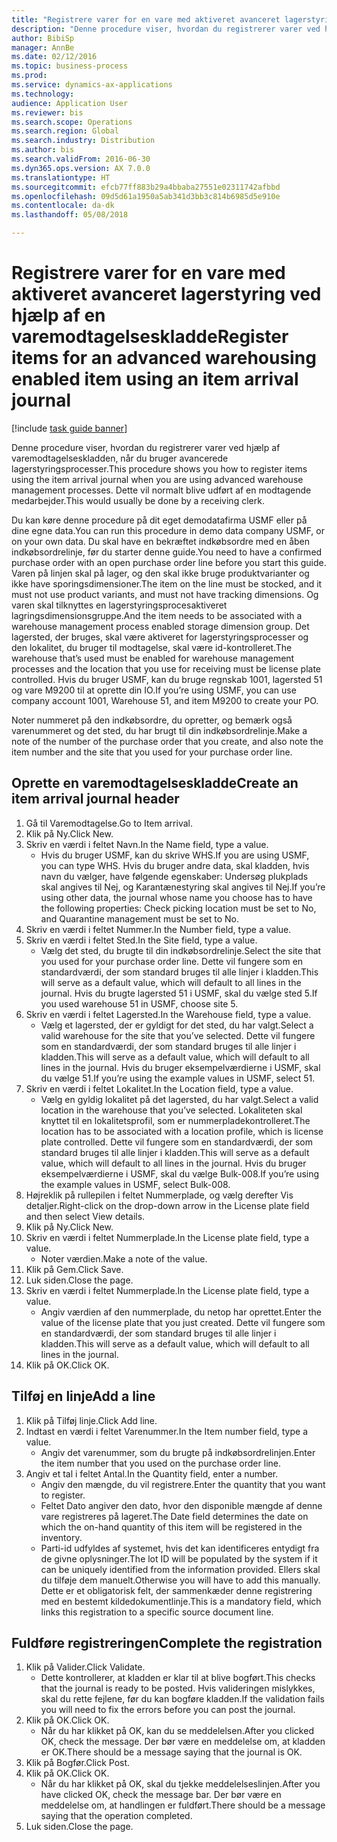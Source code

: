 ```yaml
--- 
title: "Registrere varer for en vare med aktiveret avanceret lagerstyring ved hjælp af en varemodtagelseskladde"
description: "Denne procedure viser, hvordan du registrerer varer ved hjælp af varemodtagelseskladden, når du bruger avancerede lagerstyringsprocesser."
author: BibiSp
manager: AnnBe
ms.date: 02/12/2016
ms.topic: business-process
ms.prod: 
ms.service: dynamics-ax-applications
ms.technology: 
audience: Application User
ms.reviewer: bis
ms.search.scope: Operations
ms.search.region: Global
ms.search.industry: Distribution
ms.author: bis
ms.search.validFrom: 2016-06-30
ms.dyn365.ops.version: AX 7.0.0
ms.translationtype: HT
ms.sourcegitcommit: efcb77ff883b29a4bbaba27551e02311742afbbd
ms.openlocfilehash: 09d5d61a1950a5ab341d3bb3c814b6985d5e910e
ms.contentlocale: da-dk
ms.lasthandoff: 05/08/2018

---
```

# <a name="register-items-for-an-advanced-warehousing-enabled-item-using-an-item-arrival-journal"></a><span data-ttu-id="3a71f-103">Registrere varer for en vare med aktiveret avanceret lagerstyring ved hjælp af en varemodtagelseskladde</span><span class="sxs-lookup"><span data-stu-id="3a71f-103">Register items for an advanced warehousing enabled item using an item arrival journal</span></span>

[!include [task guide banner](../../includes/task-guide-banner.md)]

<span data-ttu-id="3a71f-104">Denne procedure viser, hvordan du registrerer varer ved hjælp af varemodtagelseskladden, når du bruger avancerede lagerstyringsprocesser.</span><span class="sxs-lookup"><span data-stu-id="3a71f-104">This procedure shows you how to register items using the item arrival journal when you are using advanced warehouse management processes.</span></span> <span data-ttu-id="3a71f-105">Dette vil normalt blive udført af en modtagende medarbejder.</span><span class="sxs-lookup"><span data-stu-id="3a71f-105">This would usually be done by a receiving clerk.</span></span> 

<span data-ttu-id="3a71f-106">Du kan køre denne procedure på dit eget demodatafirma USMF eller på dine egne data.</span><span class="sxs-lookup"><span data-stu-id="3a71f-106">You can run this procedure in demo data company USMF, or on your own data.</span></span> <span data-ttu-id="3a71f-107">Du skal have en bekræftet indkøbsordre med en åben indkøbsordrelinje, før du starter denne guide.</span><span class="sxs-lookup"><span data-stu-id="3a71f-107">You need to have a confirmed purchase order with an open purchase order line before you start this guide.</span></span> <span data-ttu-id="3a71f-108">Varen på linjen skal på lager, og den skal ikke bruge produktvarianter og ikke have sporingsdimensioner.</span><span class="sxs-lookup"><span data-stu-id="3a71f-108">The item on the line must be stocked, and it must not use product variants, and must not have tracking dimensions.</span></span> <span data-ttu-id="3a71f-109">Og varen skal tilknyttes en lagerstyringsprocesaktiveret lagringsdimensionsgruppe.</span><span class="sxs-lookup"><span data-stu-id="3a71f-109">And the item needs to be associated with a warehouse management process enabled storage dimension group.</span></span> <span data-ttu-id="3a71f-110">Det lagersted, der bruges, skal være aktiveret for lagerstyringsprocesser og den lokalitet, du bruger til modtagelse, skal være id-kontrolleret.</span><span class="sxs-lookup"><span data-stu-id="3a71f-110">The warehouse that’s used must be enabled for warehouse management processes and the location that you use for receiving must be license plate controlled.</span></span> <span data-ttu-id="3a71f-111">Hvis du bruger USMF, kan du bruge regnskab 1001, lagersted 51 og vare M9200 til at oprette din IO.</span><span class="sxs-lookup"><span data-stu-id="3a71f-111">If you’re using USMF, you can use company account 1001, Warehouse 51, and item M9200 to create your PO.</span></span> 

<span data-ttu-id="3a71f-112">Noter nummeret på den indkøbsordre, du opretter, og bemærk også varenummeret og det sted, du har brugt til din indkøbsordrelinje.</span><span class="sxs-lookup"><span data-stu-id="3a71f-112">Make a note of the number of the purchase order that you create, and also note the item number and the site that you used for your purchase order line.</span></span>


## <a name="create-an-item-arrival-journal-header"></a><span data-ttu-id="3a71f-113">Oprette en varemodtagelseskladde</span><span class="sxs-lookup"><span data-stu-id="3a71f-113">Create an item arrival journal header</span></span>
1. <span data-ttu-id="3a71f-114">Gå til Varemodtagelse.</span><span class="sxs-lookup"><span data-stu-id="3a71f-114">Go to Item arrival.</span></span>
2. <span data-ttu-id="3a71f-115">Klik på Ny.</span><span class="sxs-lookup"><span data-stu-id="3a71f-115">Click New.</span></span>
3. <span data-ttu-id="3a71f-116">Skriv en værdi i feltet Navn.</span><span class="sxs-lookup"><span data-stu-id="3a71f-116">In the Name field, type a value.</span></span>
    * <span data-ttu-id="3a71f-117">Hvis du bruger USMF, kan du skrive WHS.</span><span class="sxs-lookup"><span data-stu-id="3a71f-117">If you are using USMF, you can type WHS.</span></span> <span data-ttu-id="3a71f-118">Hvis du bruger andre data, skal kladden, hvis navn du vælger, have følgende egenskaber: Undersøg plukplads skal angives til Nej, og Karantænestyring skal angives til Nej.</span><span class="sxs-lookup"><span data-stu-id="3a71f-118">If you’re using other data, the journal whose name you choose has to have the following properties: Check picking location must be set to No, and Quarantine management must be set to No.</span></span>  
4. <span data-ttu-id="3a71f-119">Skriv en værdi i feltet Nummer.</span><span class="sxs-lookup"><span data-stu-id="3a71f-119">In the Number field, type a value.</span></span>
5. <span data-ttu-id="3a71f-120">Skriv en værdi i feltet Sted.</span><span class="sxs-lookup"><span data-stu-id="3a71f-120">In the Site field, type a value.</span></span>
    * <span data-ttu-id="3a71f-121">Vælg det sted, du brugte til din indkøbsordrelinje.</span><span class="sxs-lookup"><span data-stu-id="3a71f-121">Select the site that you used for your purchase order line.</span></span> <span data-ttu-id="3a71f-122">Dette vil fungere som en standardværdi, der som standard bruges til alle linjer i kladden.</span><span class="sxs-lookup"><span data-stu-id="3a71f-122">This will serve as a default value, which will default to all lines in the journal.</span></span> <span data-ttu-id="3a71f-123">Hvis du brugte lagersted 51 i USMF, skal du vælge sted 5.</span><span class="sxs-lookup"><span data-stu-id="3a71f-123">If you used warehouse 51 in USMF, choose site 5.</span></span>  
6. <span data-ttu-id="3a71f-124">Skriv en værdi i feltet Lagersted.</span><span class="sxs-lookup"><span data-stu-id="3a71f-124">In the Warehouse field, type a value.</span></span>
    * <span data-ttu-id="3a71f-125">Vælg et lagersted, der er gyldigt for det sted, du har valgt.</span><span class="sxs-lookup"><span data-stu-id="3a71f-125">Select a valid warehouse for the site that you’ve selected.</span></span> <span data-ttu-id="3a71f-126">Dette vil fungere som en standardværdi, der som standard bruges til alle linjer i kladden.</span><span class="sxs-lookup"><span data-stu-id="3a71f-126">This will serve as a default value, which will default to all lines in the journal.</span></span> <span data-ttu-id="3a71f-127">Hvis du bruger eksempelværdierne i USMF, skal du vælge 51.</span><span class="sxs-lookup"><span data-stu-id="3a71f-127">If you’re using the example values in USMF, select 51.</span></span>  
7. <span data-ttu-id="3a71f-128">Skriv en værdi i feltet Lokalitet.</span><span class="sxs-lookup"><span data-stu-id="3a71f-128">In the Location field, type a value.</span></span>
    * <span data-ttu-id="3a71f-129">Vælg en gyldig lokalitet på det lagersted, du har valgt.</span><span class="sxs-lookup"><span data-stu-id="3a71f-129">Select a valid location in the warehouse that you’ve selected.</span></span> <span data-ttu-id="3a71f-130">Lokaliteten skal knyttet til en lokalitetsprofil, som er nummerpladekontrolleret.</span><span class="sxs-lookup"><span data-stu-id="3a71f-130">The location has to be associated with a location profile, which is license plate controlled.</span></span> <span data-ttu-id="3a71f-131">Dette vil fungere som en standardværdi, der som standard bruges til alle linjer i kladden.</span><span class="sxs-lookup"><span data-stu-id="3a71f-131">This will serve as a default value, which will default to all lines in the journal.</span></span> <span data-ttu-id="3a71f-132">Hvis du bruger eksempelværdierne i USMF, skal du vælge Bulk-008.</span><span class="sxs-lookup"><span data-stu-id="3a71f-132">If you’re using the example values in USMF, select Bulk-008.</span></span>  
8. <span data-ttu-id="3a71f-133">Højreklik på rullepilen i feltet Nummerplade, og vælg derefter Vis detaljer.</span><span class="sxs-lookup"><span data-stu-id="3a71f-133">Right-click on the drop-down arrow in the License plate field and then select View details.</span></span>
9. <span data-ttu-id="3a71f-134">Klik på Ny.</span><span class="sxs-lookup"><span data-stu-id="3a71f-134">Click New.</span></span>
10. <span data-ttu-id="3a71f-135">Skriv en værdi i feltet Nummerplade.</span><span class="sxs-lookup"><span data-stu-id="3a71f-135">In the License plate field, type a value.</span></span>
    * <span data-ttu-id="3a71f-136">Noter værdien.</span><span class="sxs-lookup"><span data-stu-id="3a71f-136">Make a note of the value.</span></span>  
11. <span data-ttu-id="3a71f-137">Klik på Gem.</span><span class="sxs-lookup"><span data-stu-id="3a71f-137">Click Save.</span></span>
12. <span data-ttu-id="3a71f-138">Luk siden.</span><span class="sxs-lookup"><span data-stu-id="3a71f-138">Close the page.</span></span>
13. <span data-ttu-id="3a71f-139">Skriv en værdi i feltet Nummerplade.</span><span class="sxs-lookup"><span data-stu-id="3a71f-139">In the License plate field, type a value.</span></span>
    * <span data-ttu-id="3a71f-140">Angiv værdien af den nummerplade, du netop har oprettet.</span><span class="sxs-lookup"><span data-stu-id="3a71f-140">Enter the value of the license plate that you just created.</span></span> <span data-ttu-id="3a71f-141">Dette vil fungere som en standardværdi, der som standard bruges til alle linjer i kladden.</span><span class="sxs-lookup"><span data-stu-id="3a71f-141">This will serve as a default value, which will default to all lines in the journal.</span></span>  
14. <span data-ttu-id="3a71f-142">Klik på OK.</span><span class="sxs-lookup"><span data-stu-id="3a71f-142">Click OK.</span></span>

## <a name="add-a-line"></a><span data-ttu-id="3a71f-143">Tilføj en linje</span><span class="sxs-lookup"><span data-stu-id="3a71f-143">Add a line</span></span>
1. <span data-ttu-id="3a71f-144">Klik på Tilføj linje.</span><span class="sxs-lookup"><span data-stu-id="3a71f-144">Click Add line.</span></span>
2. <span data-ttu-id="3a71f-145">Indtast en værdi i feltet Varenummer.</span><span class="sxs-lookup"><span data-stu-id="3a71f-145">In the Item number field, type a value.</span></span>
    * <span data-ttu-id="3a71f-146">Angiv det varenummer, som du brugte på indkøbsordrelinjen.</span><span class="sxs-lookup"><span data-stu-id="3a71f-146">Enter the item number that you used on the purchase order line.</span></span>  
3. <span data-ttu-id="3a71f-147">Angiv et tal i feltet Antal.</span><span class="sxs-lookup"><span data-stu-id="3a71f-147">In the Quantity field, enter a number.</span></span>
    * <span data-ttu-id="3a71f-148">Angiv den mængde, du vil registrere.</span><span class="sxs-lookup"><span data-stu-id="3a71f-148">Enter the quantity that you want to register.</span></span>  
    * <span data-ttu-id="3a71f-149">Feltet Dato angiver den dato, hvor den disponible mængde af denne vare registreres på lageret.</span><span class="sxs-lookup"><span data-stu-id="3a71f-149">The Date field determines the date on which the on-hand quantity of this item will be registered in the inventory.</span></span>  
    * <span data-ttu-id="3a71f-150">Parti-id udfyldes af systemet, hvis det kan identificeres entydigt fra de givne oplysninger.</span><span class="sxs-lookup"><span data-stu-id="3a71f-150">The lot ID will be populated by the system if it can be uniquely identified from the information provided.</span></span> <span data-ttu-id="3a71f-151">Ellers skal du tilføje dem manuelt.</span><span class="sxs-lookup"><span data-stu-id="3a71f-151">Otherwise you will have to add this manually.</span></span> <span data-ttu-id="3a71f-152">Dette er et obligatorisk felt, der sammenkæder denne registrering med en bestemt kildedokumentlinje.</span><span class="sxs-lookup"><span data-stu-id="3a71f-152">This is a mandatory field, which links this registration to a specific source document line.</span></span>  

## <a name="complete-the-registration"></a><span data-ttu-id="3a71f-153">Fuldføre registreringen</span><span class="sxs-lookup"><span data-stu-id="3a71f-153">Complete the registration</span></span>
1. <span data-ttu-id="3a71f-154">Klik på Valider.</span><span class="sxs-lookup"><span data-stu-id="3a71f-154">Click Validate.</span></span>
    * <span data-ttu-id="3a71f-155">Dette kontrollerer, at kladden er klar til at blive bogført.</span><span class="sxs-lookup"><span data-stu-id="3a71f-155">This checks that the journal is ready to be posted.</span></span> <span data-ttu-id="3a71f-156">Hvis valideringen mislykkes, skal du rette fejlene, før du kan bogføre kladden.</span><span class="sxs-lookup"><span data-stu-id="3a71f-156">If the validation fails you will need to fix the errors before you can post the journal.</span></span>  
2. <span data-ttu-id="3a71f-157">Klik på OK.</span><span class="sxs-lookup"><span data-stu-id="3a71f-157">Click OK.</span></span>
    * <span data-ttu-id="3a71f-158">Når du har klikket på OK, kan du se meddelelsen.</span><span class="sxs-lookup"><span data-stu-id="3a71f-158">After you clicked OK, check the message.</span></span> <span data-ttu-id="3a71f-159">Der bør være en meddelelse om, at kladden er OK.</span><span class="sxs-lookup"><span data-stu-id="3a71f-159">There should be a message saying that the journal is OK.</span></span>  
3. <span data-ttu-id="3a71f-160">Klik på Bogfør.</span><span class="sxs-lookup"><span data-stu-id="3a71f-160">Click Post.</span></span>
4. <span data-ttu-id="3a71f-161">Klik på OK.</span><span class="sxs-lookup"><span data-stu-id="3a71f-161">Click OK.</span></span>
    * <span data-ttu-id="3a71f-162">Når du har klikket på OK, skal du tjekke meddelelseslinjen.</span><span class="sxs-lookup"><span data-stu-id="3a71f-162">After you have clicked OK, check the message bar.</span></span> <span data-ttu-id="3a71f-163">Der bør være en meddelelse om, at handlingen er fuldført.</span><span class="sxs-lookup"><span data-stu-id="3a71f-163">There should be a message saying that the operation completed.</span></span>  
5. <span data-ttu-id="3a71f-164">Luk siden.</span><span class="sxs-lookup"><span data-stu-id="3a71f-164">Close the page.</span></span>


